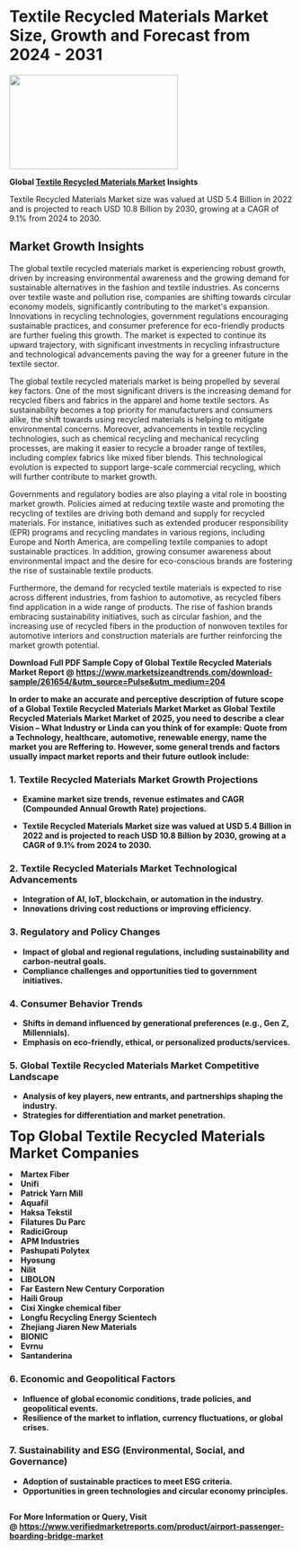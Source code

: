 <H1>Textile Recycled Materials Market Size, Growth and Forecast from 2024 - 2031</H1><img class="aligncenter size-medium wp-image-584254" src="https://thirdeyenews.in/wp-content/uploads/2024/09/Global-Market-Research-300x168.jpeg" alt="" width="300" height="168" /><p><strong>Global&nbsp;<a href="https://www.marketsizeandtrends.com/download-sample/261654/&amp;utm_source=Pulse&amp;utm_medium=204">Textile Recycled Materials Market</a> Insights</strong></p><p>Textile Recycled Materials Market size was valued at USD 5.4 Billion in 2022 and is projected to reach USD 10.8 Billion by 2030, growing at a CAGR of 9.1% from 2024 to 2030.</p><p><h2>Market Growth Insights</h2> <p>The global textile recycled materials market is experiencing robust growth, driven by increasing environmental awareness and the growing demand for sustainable alternatives in the fashion and textile industries. As concerns over textile waste and pollution rise, companies are shifting towards circular economy models, significantly contributing to the market's expansion. Innovations in recycling technologies, government regulations encouraging sustainable practices, and consumer preference for eco-friendly products are further fueling this growth. The market is expected to continue its upward trajectory, with significant investments in recycling infrastructure and technological advancements paving the way for a greener future in the textile sector.</p> <p><strong></strong></p> <p>The global textile recycled materials market is being propelled by several key factors. One of the most significant drivers is the increasing demand for recycled fibers and fabrics in the apparel and home textile sectors. As sustainability becomes a top priority for manufacturers and consumers alike, the shift towards using recycled materials is helping to mitigate environmental concerns. Moreover, advancements in textile recycling technologies, such as chemical recycling and mechanical recycling processes, are making it easier to recycle a broader range of textiles, including complex fabrics like mixed fiber blends. This technological evolution is expected to support large-scale commercial recycling, which will further contribute to market growth.</p> <p>Governments and regulatory bodies are also playing a vital role in boosting market growth. Policies aimed at reducing textile waste and promoting the recycling of textiles are driving both demand and supply for recycled materials. For instance, initiatives such as extended producer responsibility (EPR) programs and recycling mandates in various regions, including Europe and North America, are compelling textile companies to adopt sustainable practices. In addition, growing consumer awareness about environmental impact and the desire for eco-conscious brands are fostering the rise of sustainable textile products.</p> <p>Furthermore, the demand for recycled textile materials is expected to rise across different industries, from fashion to automotive, as recycled fibers find application in a wide range of products. The rise of fashion brands embracing sustainability initiatives, such as circular fashion, and the increasing use of recycled fibers in the production of nonwoven textiles for automotive interiors and construction materials are further reinforcing the market growth potential.</p> <p><strong></p><p><span class=""><strong>Download Full PDF Sample Copy of Global Textile Recycled Materials Market Report</strong> @ <a href="https://www.marketsizeandtrends.com/download-sample/261654/&amp;utm_source=Pulse&amp;utm_medium=204" target="_blank">https://www.marketsizeandtrends.com/download-sample/261654/&amp;utm_source=Pulse&amp;utm_medium=204</a></span></p><p>In order to make an accurate and perceptive description of future scope of a Global&nbsp;Textile Recycled Materials Market Market as Global&nbsp;Textile Recycled Materials Market Market of 2025, you need to describe a clear Vision &ndash; What Industry or Linda can you think of for example: Quote from a Technology, healthcare, automotive, renewable energy, name the market you are Reffering to. However, some general trends and factors usually impact market reports and their future outlook include:</p><h3>1.&nbsp;<strong>Textile Recycled Materials Market Growth Projections</strong></h3><ul><li>Examine market size trends, revenue estimates and CAGR (Compounded Annual Growth Rate) projections.</li><li><p>Textile Recycled Materials Market size was valued at USD 5.4 Billion in 2022 and is projected to reach USD 10.8 Billion by 2030, growing at a CAGR of 9.1% from 2024 to 2030.</p></li></ul><h3>2.&nbsp;<strong>Textile Recycled Materials Market Technological Advancements</strong></h3><ul><li>Integration of AI, IoT, blockchain, or automation in the industry.</li><li>Innovations driving cost reductions or improving efficiency.</li></ul><h3>3.&nbsp;<strong>Regulatory and Policy Changes</strong></h3><ul><li>Impact of global and regional regulations, including sustainability and carbon-neutral goals.</li><li>Compliance challenges and opportunities tied to government initiatives.</li></ul><h3>4.&nbsp;<strong>Consumer Behavior Trends</strong></h3><ul><li>Shifts in demand influenced by generational preferences (e.g., Gen Z, Millennials).</li><li>Emphasis on eco-friendly, ethical, or personalized products/services.</li></ul><h3>5.&nbsp;<strong>Global Textile Recycled Materials Market Competitive Landscape</strong></h3><ul><li>Analysis of key players, new entrants, and partnerships shaping the industry.</li><li>Strategies for differentiation and market penetration.</li></ul><p data-pm-slice="1 1 []"><span style="color: inherit; font-family: inherit; font-size: 25px;">Top Global Textile Recycled Materials Market Companies</span></p><div class="" data-test-id=""><p><li>Martex Fiber</li><li> Unifi</li><li> Patrick Yarn Mill</li><li> Aquafil</li><li> Haksa Tekstil</li><li> Filatures Du Parc</li><li> RadiciGroup</li><li> APM Industries</li><li> Pashupati Polytex</li><li> Hyosung</li><li> Nilit</li><li> LIBOLON</li><li> Far Eastern New Century Corporation</li><li> Haili Group</li><li> Cixi Xingke chemical fiber</li><li> Longfu Recycling Energy Scientech</li><li> Zhejiang Jiaren New Materials</li><li> BIONIC</li><li> Evrnu</li><li> Santanderina</li></p></div><h3>6.&nbsp;<strong>Economic and Geopolitical Factors</strong></h3><ul><li>Influence of global economic conditions, trade policies, and geopolitical events.</li><li>Resilience of the market to inflation, currency fluctuations, or global crises.</li></ul><h3>7.&nbsp;<strong>Sustainability and ESG (Environmental, Social, and Governance)</strong></h3><ul><li>Adoption of sustainable practices to meet ESG criteria.</li><li>Opportunities in green technologies and circular economy principles.</li></ul><h2><strong style="font-size: 14px;">For More Information or Query, Visit @&nbsp;</strong><a style="background-color: #ffffff; font-size: 14px;" href="https://www.marketsizeandtrends.com/report/textile-recycled-materials-market/" target="_blank">https://www.verifiedmarketreports.com/product/airport-passenger-boarding-bridge-market</a></h2>
